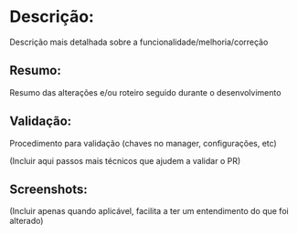 # Descrição:

Descrição mais detalhada sobre a funcionalidade/melhoria/correção

## Resumo:
Resumo das alterações e/ou roteiro seguido durante o desenvolvimento

## Validação:

Procedimento para validação (chaves no manager, configurações, etc)

(Incluir aqui passos mais técnicos que ajudem a validar o PR)

## Screenshots:
(Incluir apenas quando aplicável, facilita a ter um entendimento do que foi alterado)


